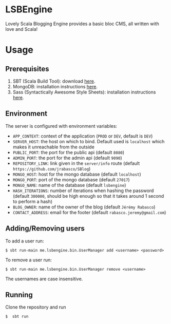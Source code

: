 # LSBEngine
Lovely Scala Blogging Engine provides a basic bloc CMS, all written with love and Scala!

# Usage

## Prerequisites

1. SBT (Scala Build Tool): download [here](http://www.scala-sbt.org/download.html).
2. MongoDB: installation instructions [here](https://docs.mongodb.com/manual/installation/).
3. Sass (Syntactically Awesome Style Sheets): installation instructions [here](http://sass-lang.com/install).

## Environment

The server is configured with environment variables:

- `APP_CONTEXT`: context of the application (`PROD` or `DEV`, default is `DEV`)
- `SERVER_HOST`: the host on which to bind. Default used is `localhost` which makes it unreachable from the outside
- `PUBLIC_PORT`: the port for the public api (default `8080`)
- `ADMIN_PORT`: the port for the admin api (default `9090`)
- `REPOSITORY_LINK`: link given in the `server/info` route (default `https://github.com/jrabasco/SBlog`)
- `MONGO_HOST`: host for the mongo database (default `localhost`)
- `MONGO_PORT`: port of the mongo database (default `27017`)
- `MONGO_NAME`: name of the database (default `lsbengine`)
- `HASH_ITERATIONS`: number of iterations when hashing the password (default `300000`, should be high enough so that it 
takes around 1 second to perform a hash)
- `BLOG_OWNER`: name of the owner of the blog (default `Jérémy Rabasco`)
- `CONTACT_ADDRESS`: email for the footer (default `rabasco.jeremy@gmail.com`)

## Adding/Removing users

To add a user run:

```
$ sbt run-main me.lsbengine.bin.UserManager add <username> <password>
```

To remove a user run:
```
$ sbt run-main me.lsbengine.bin.UserManager remove <username>
```

The usernames are case insensitive.

## Running

Clone the repository and run

```
$  sbt run
```
